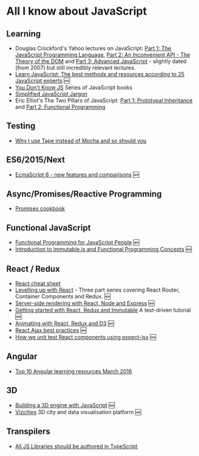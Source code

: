 # All I know about JavaScript

## Learning ##
 * Douglas Crockford's Yahoo lectures on JavaScript: [Part 1: The JavaScript Programming Language](https://www.youtube.com/watch?v=v2ifWcnQs6M), [Part 2: An Inconvenient API - The Theory of the DOM](https://www.youtube.com/watch?v=Y2Y0U-2qJMs) and [Part 3: Advanced JavaScript](https://www.youtube.com/watch?v=DwYPG6vreJg) - slightly dated (from 2007) but still incredibly relevant lectures.
 * [Learn JavaScript: The best methods and resources according to 25 JavaScript experts](https://psdtowp.net/learn-javascript.html) :new:
 * [You Don't Know JS](https://github.com/getify/You-Dont-Know-JS) Series of JavaScript books
 * [Simplified JavaScript Jargon](https://github.com/HugoGiraudel/SJSJ)
 * Eric Elliot's The Two Pillars of JavaScript: [Part 1: Prototypal Inheritance](https://medium.com/javascript-scene/the-two-pillars-of-javascript-ee6f3281e7f3#.2oaw14lc5) and [Part 2: Functional Programming](https://medium.com/javascript-scene/the-two-pillars-of-javascript-pt-2-functional-programming-a63aa53a41a4#.6eui0zlbh)

## Testing
 * [Why I use Tape instead of Mocha and so should you](https://medium.com/javascript-scene/why-i-use-tape-instead-of-mocha-so-should-you-6aa105d8eaf4)

## ES6/2015/Next
 * [EcmaScript 6 - new features and comparisons](http://es6-features.org/) :new:

## Async/Promises/Reactive Programming
 * [Promises cookbook](https://github.com/mattdesl/promise-cookbook)

## Functional JavaScript ##
 * [Functional Programming for JavaScript People](https://medium.com/@chetcorcos/functional-programming-for-javascript-people-1915d8775504) :new:
 * [Introduction to Immutable.js and Functional Programming Concepts](https://auth0.com/blog/2016/03/23/intro-to-immutable-js/) :new:

## React / Redux ##
 * [React cheat sheet](http://reactcheatsheet.com/)
 * [Levelling up with React](https://css-tricks.com/learning-react-router/) - Three part series covering React Router, Container Components and Redux. :new:
 * [Server-side rendering with React, Node and Express](https://www.smashingmagazine.com/2016/03/server-side-rendering-react-node-express/) :new:
 * [Getting started with React, Redux and Immutable](http://www.theodo.fr/blog/2016/03/getting-started-with-react-redux-and-immutable-a-test-driven-tutorial-part-1/) A test-driven tutorial :new:
 * [Animating with React, Redux and D3](http://swizec.com/blog/animating-with-react-redux-and-d3/swizec/6775) :new:
 * [React Ajax best practices](http://andrewhfarmer.com/react-ajax-best-practices/) :new:
 * [How we unit test React components using expect-jsx](https://blog.algolia.com/how-we-unit-test-react-components-using-expect-jsx/) :new:

## Angular ##
  * [Top 10 Angular learning resources March 2016](https://medium.com/@Mybridge/top-10-resources-to-learn-angularjs-from-march-2016-fb2a7cba940e#.28r0cai5k)

## 3D ##
 * [Building a 3D engine with JavaScript](http://www.sitepoint.com/building-3d-engine-javascript/) :new:
 * [Vizcities](https://github.com/vizicities/vizicities) 3D city and data visualisation platform :new:

## Transpilers ##
 * [All JS Libraries should be authored in TypeScript](http://staltz.com/all-js-libraries-should-be-authored-in-typescript.html)
